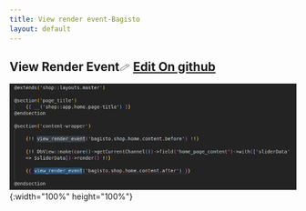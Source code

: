 ```yaml
---
title: View render event-Bagisto
layout: default
---
```


## View Render Event<span class="edit-github"><img src="/docs/assets/images/Icon-Pencil-Large.svg" width="19px" height="13px"/> <a href="https://github.com/bagisto/bagisto-docs/blob/master/render_event.md">Edit On github</a></span>

![View Render Event](assets/images/Bagisto_Docs_Images/render-event/view-render-event.png){:width="100%" height="100%"}






